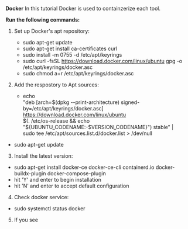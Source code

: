 **Docker**
In this tutorial Docker is used to containzerize each tool. 

**Run the following commands:**
1. Set up Docker's apt repository: 
    - sudo apt-get update
    - sudo apt-get install ca-certificates curl
    - sudo install -m 0755 -d /etc/apt/keyrings
    - sudo curl -fsSL https://download.docker.com/linux/ubuntu gpg -o /etc/apt/keyrings/docker.asc
    - sudo chmod a+r /etc/apt/keyrings/docker.asc

2. Add the respostory to Apt sources:
    - echo \
  "deb [arch=$(dpkg --print-architecture) signed-by=/etc/apt/keyrings/docker.asc] https://download.docker.com/linux/ubuntu \
  $(. /etc/os-release && echo "${UBUNTU_CODENAME:-$VERSION_CODENAME}") stable" | \
  sudo tee /etc/apt/sources.list.d/docker.list > /dev/null
  - sudo apt-get update
3. Install the latest version: 
  - sudo apt-get install docker-ce docker-ce-cli containerd.io 
  docker-buildx-plugin docker-compose-plugin
  - hit 'Y' and enter to begin installation
  - hit 'N' and enter to accept default configuration
4. Check docker service:
  - sudo systemctl status docker
5. If you see 